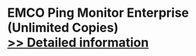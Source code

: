 # EMCO Ping Monitor Enterprise (Unlimited Copies)<br />[>> Detailed information](https://secure.shareit.com/shareit/product.html?productid=300773059&affiliateid=200057808)